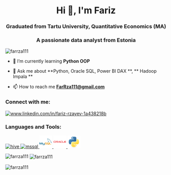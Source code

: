 <h1 align="center">Hi 👋, I'm Fariz</h1>
<h3 align="center"> Graduated from Tartu University, Quantitative Economics (MA)</h3>
<h3 align="center">A passionate data analyst from Estonia </h3>


<p align="left"> <img src="https://komarev.com/ghpvc/?username=farrza111&label=Profile%20views&color=0e75b6&style=flat" alt="farrza111" /> </p>

- 🌱 I’m currently learning **Python OOP**

- 💬 Ask me about **Python, Oracle SQL, Power BI DAX **, ** Hadoop Impala **

- 📫 How to reach me **FarRza111@gmail.com**

<h3 align="left">Connect with me:</h3>
<p align="left">
<a href="www.linkedin.com/in/fariz-rzayev-1a438218b" target="blank"><img align="center" src="https://raw.githubusercontent.com/rahuldkjain/github-profile-readme-generator/master/src/images/icons/Social/linked-in-alt.svg" alt="www.linkedin.com/in/fariz-rzayev-1a438218b" height="30" width="40" /></a>
</p>

<h3 align="left">Languages and Tools:</h3>
<p align="left"> <a href="https://hive.apache.org/" target="_blank" rel="noreferrer"> <img src="https://www.vectorlogo.zone/logos/apache_hive/apache_hive-icon.svg" alt="hive" width="40" height="40"/> </a> <a href="https://www.microsoft.com/en-us/sql-server" target="_blank" rel="noreferrer"> <img src="https://www.svgrepo.com/show/303229/microsoft-sql-server-logo.svg" alt="mssql" width="40" height="40"/> </a> <a href="https://www.mysql.com/" target="_blank" rel="noreferrer"> <img src="https://raw.githubusercontent.com/devicons/devicon/master/icons/mysql/mysql-original-wordmark.svg" alt="mysql" width="40" height="40"/> </a> <a href="https://www.oracle.com/" target="_blank" rel="noreferrer"> <img src="https://raw.githubusercontent.com/devicons/devicon/master/icons/oracle/oracle-original.svg" alt="oracle" width="40" height="40"/> </a> <a href="https://www.python.org" target="_blank" rel="noreferrer"> <img src="https://raw.githubusercontent.com/devicons/devicon/master/icons/python/python-original.svg" alt="python" width="40" height="40"/> </a> </p>

<p><img align="left" src="https://github-readme-stats.vercel.app/api/top-langs?username=farrza111&show_icons=true&locale=en&layout=compact" alt="farrza111" /></p>

<p>&nbsp;<img align="center" src="https://github-readme-stats.vercel.app/api?username=farrza111&show_icons=true&locale=en" alt="farrza111" /></p>

<p><img align="center" src="https://github-readme-streak-stats.herokuapp.com/?user=farrza111&" alt="farrza111" /></p>
